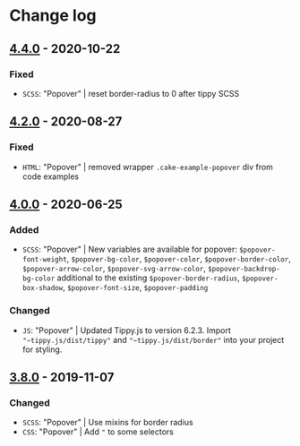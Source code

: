 # Change log

## [4.4.0](https://github.com/cake-hub/web-css_framework/tree/v4.4.0) - 2020-10-22

### Fixed

* `SCSS`: "Popover" | reset border-radius to 0 after tippy SCSS


## [4.2.0](https://github.com/cake-hub/web-css_framework/tree/v4.2.0) - 2020-08-27

### Fixed

* `HTML`: "Popover" | removed wrapper `.cake-example-popover` div from code examples


## [4.0.0](https://github.com/cake-hub/web-css_framework/tree/v4.0.0) - 2020-06-25

### Added

* `SCSS`: "Popover" | New variables are available for popover: `$popover-font-weight`, `$popover-bg-color`, `$popover-color`, `$popover-border-color`, `$popover-arrow-color`, `$popover-svg-arrow-color`, `$popover-backdrop-bg-color` additional to the existing `$popover-border-radius`, `$popover-box-shadow`, `$popover-font-size`, `$popover-padding`

### Changed

* `JS`: "Popover" | Updated Tippy.js to version 6.2.3. Import `"~tippy.js/dist/tippy"` and `"~tippy.js/dist/border"` into your project for styling.


## [3.8.0](https://www.secrz.de/bitbucket/projects/CAKE/repos/phoenix/browse?at=refs%2Ftags%2Fv3.8.0) - 2019-11-07

### Changed

* `SCSS`: "Popover" | Use mixins for border radius
* `CSS`: "Popover" | Add `"` to some selectors

